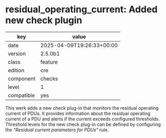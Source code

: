 [//]: # (werk v2)
# residual_operating_current: Added new check plugin

key        | value
---------- | ---
date       | 2025-04-09T19:26:33+00:00
version    | 2.5.0b1
class      | feature
edition    | cre
component  | checks
level      | 1
compatible | yes


This werk adds a new check plug-in that monitors the residual operating current of PDUs.
It provides information about the residual operating current of a PDU and alerts if the current exceeds configured thresholds.
Threshold levels for the new check plug-in can be defined by configuring the _"Residual current parameters for PDUs"_ rule.